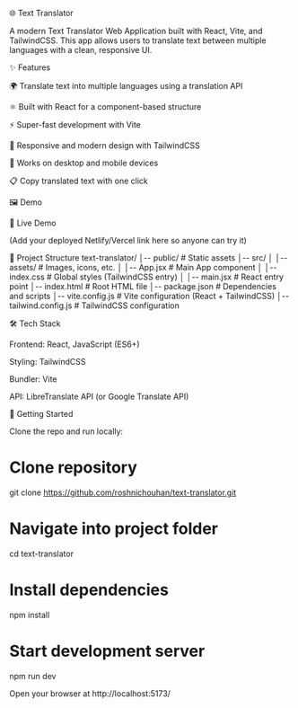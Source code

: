 🌐 Text Translator

A modern Text Translator Web Application built with React, Vite, and TailwindCSS.
This app allows users to translate text between multiple languages with a clean, responsive UI.

✨ Features

🌍 Translate text into multiple languages using a translation API

⚛️ Built with React for a component-based structure

⚡ Super-fast development with Vite

🎨 Responsive and modern design with TailwindCSS

📱 Works on desktop and mobile devices

📋 Copy translated text with one click

🖼️ Demo

🔗 Live Demo

(Add your deployed Netlify/Vercel link here so anyone can try it)

📂 Project Structure
text-translator/
│-- public/            # Static assets
│-- src/
│   │-- assets/        # Images, icons, etc.
│   │-- App.jsx        # Main App component
│   │-- index.css      # Global styles (TailwindCSS entry)
│   │-- main.jsx       # React entry point
│-- index.html         # Root HTML file
│-- package.json       # Dependencies and scripts
│-- vite.config.js     # Vite configuration (React + TailwindCSS)
│-- tailwind.config.js # TailwindCSS configuration

🛠️ Tech Stack

Frontend: React, JavaScript (ES6+)

Styling: TailwindCSS

Bundler: Vite

API: LibreTranslate API (or Google Translate API)

🚀 Getting Started

Clone the repo and run locally:

# Clone repository
git clone https://github.com/roshnichouhan/text-translator.git

# Navigate into project folder
cd text-translator

# Install dependencies
npm install

# Start development server
npm run dev


Open your browser at http://localhost:5173/
